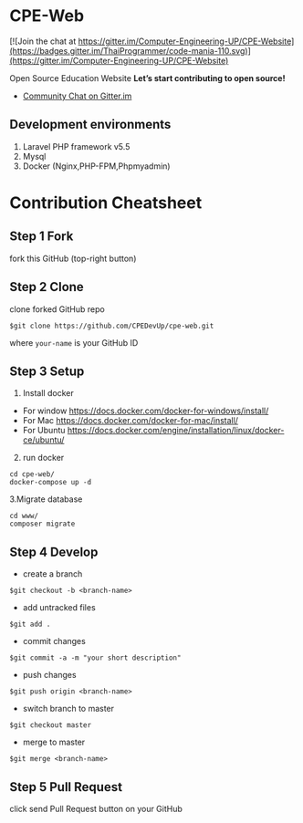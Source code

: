 # CPE-Web
 
[![Join the chat at https://gitter.im/Computer-Engineering-UP/CPE-Website](https://badges.gitter.im/ThaiProgrammer/code-mania-110.svg)](https://gitter.im/Computer-Engineering-UP/CPE-Website)

Open Source Education Website
__Let’s start contributing to open source!__

- [Community Chat on Gitter.im](https://gitter.im/Computer-Engineering-UP/CPE-Website)
## Development environments 
1. Laravel PHP framework v5.5
2. Mysql
3. Docker (Nginx,PHP-FPM,Phpmyadmin)
# Contribution Cheatsheet

## Step 1 Fork

fork this GitHub (top-right button)

## Step 2 Clone

clone forked GitHub repo

```
$git clone https://github.com/CPEDevUp/cpe-web.git
```

where ```your-name``` is your GitHub ID

## Step 3 Setup
1. Install docker
- For window https://docs.docker.com/docker-for-windows/install/
- For Mac    https://docs.docker.com/docker-for-mac/install/
- For Ubuntu https://docs.docker.com/engine/installation/linux/docker-ce/ubuntu/

2. run docker 
```
cd cpe-web/
docker-compose up -d
```

3.Migrate database 
```
cd www/
composer migrate
```

## Step 4 Develop

- create a branch

```
$git checkout -b <branch-name>
```

- add untracked files

```
$git add .
```

- commit changes

```
$git commit -a -m "your short description"
```

- push changes

```
$git push origin <branch-name>
```


- switch branch to master

```
$git checkout master
```

- merge to master

```
$git merge <branch-name>
```

## Step 5 Pull Request

click send Pull Request button on your GitHub
